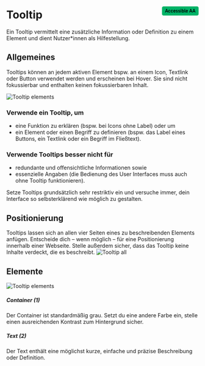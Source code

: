 <div style="display: inline-flex; align-items: center; justify-content: space-between; width: 100%;">
    <h1>Tooltip</h1>
    <img src="assets/aa.png" alt="Accessible AA" />
</div>
Ein Tooltip vermittelt eine zusätzliche Information oder Definition zu einem Element und dient Nutzer*innen als Hilfestellung.

## Allgemeines

Tooltips können an jedem aktiven Element bspw. an einem Icon, Textlink oder Button verwendet werden und erscheinen bei Hover. Sie sind nicht
fokussierbar und enthalten keinen fokussierbaren Inhalt.

![Tooltip elements](assets/3_components/tooltip/tooltip-variants.png)

### Verwende ein Tooltip, um

- eine Funktion zu erklären (bspw. bei Icons ohne Label) oder um
- ein Element oder einen Begriff zu definieren (bspw. das Label eines Buttons, ein Textlink oder ein Begriff im Fließtext).

### Verwende Tooltips besser nicht für

- redundante und offensichtliche Informationen sowie
- essenzielle Angaben (die Bedienung des User Interfaces muss auch ohne Tooltip funktionieren).

Setze Tooltips grundsätzlich sehr restriktiv ein und versuche immer, dein Interface so selbsterklärend wie möglich zu gestalten.

## Positionierung

Tooltips lassen sich an allen vier Seiten eines zu beschreibenden Elements anfügen. Entscheide dich – wenn möglich – für eine Positionierung innerhalb
einer Webseite. Stelle außerdem sicher, dass das Tooltip keine Inhalte verdeckt, die es beschreibt.
![Tooltip all](assets/3_components/tooltip/tooltip-position.png)

## Elemente

![Tooltip elements](assets/3_components/tooltip/tooltip-elements.png)

<h5>Container (1)</h5>
Der Container ist standardmäßig grau. Setzt du eine andere Farbe ein, stelle einen ausreichenden Kontrast zum Hintergrund sicher.

<h5>Text (2)</h5>
Der Text enthält eine möglichst kurze, einfache und präzise Beschreibung oder Definition.
